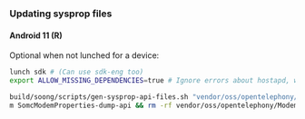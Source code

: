 ### Updating sysprop files

#### Android 11 (R)

Optional when not lunched for a device:
```sh
lunch sdk # (Can use sdk-eng too)
export ALLOW_MISSING_DEPENDENCIES=true # Ignore errors about hostapd, wpa_supplicant etc missing
```

```sh
build/soong/scripts/gen-sysprop-api-files.sh "vendor/oss/opentelephony/ModemConfig/sysprop" "SomcModemProperties"
m SomcModemProperties-dump-api && rm -rf vendor/oss/opentelephony/ModemConfig/sysprop/api/SomcModemProperties-current.txt && cp -f out/soong/.intermediates/vendor/oss/opentelephony/ModemConfig/sysprop/SomcModemProperties_sysprop_library/api-dump.txt vendor/oss/opentelephony/ModemConfig/sysprop/api/SomcModemProperties-current.txt
```
